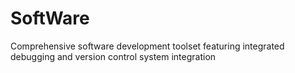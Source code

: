 # SoftWare
Comprehensive software development toolset featuring integrated debugging and version control system integration
